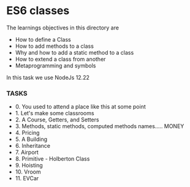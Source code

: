 <h1>ES6 classes</h1>
<p>The learnings objectives in this directory are</p>
<ul>
    <li>How to define a Class</li>
    <li>How to add methods to a class</li>
    <li>Why and how to add a static method to a class</li>
    <li>How to extend a class from another</li>
    <li>Metaprogramming and symbols</li>
</ul>
<p>In this task we use NodeJs 12.22</p>
<h3>TASKS</h3>
<ul>
    <li>0. You used to attend a place like this at some point</li>
    <li>1. Let's make some classrooms</li>
    <li>2. A Course, Getters, and Setters</li>
    <li>3. Methods, static methods, computed methods names..... MONEY</li>
    <li>4. Pricing</li>
    <li>5. A Building</li>
    <li>6. Inheritance</li>
    <li>7. Airport</li>
    <li>8. Primitive - Holberton Class</li>
    <li>9. Hoisting</li>
    <li>10. Vroom</li>
    <li>11. EVCar</li>
</ul>